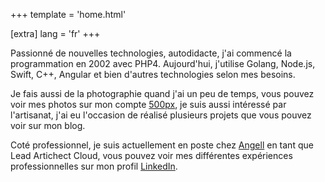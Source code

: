 +++
template = 'home.html'

[extra]
lang = 'fr'
+++

Passionné de nouvelles technologies, autodidacte, j'ai commencé la programmation en 2002 avec PHP4. Aujourd'hui, j'utilise Golang, Node.js, Swift, C++, Angular et bien d'autres technologies selon mes besoins.

Je fais aussi de la photographie quand j'ai un peu de temps, vous pouvez voir mes photos sur mon compte [500px](https://500px.com/p/euskadi31), je suis aussi intéressé par l'artisanat, j'ai eu l'occasion de réalisé plusieurs projets que vous pouvez voir sur mon blog.

Coté professionnel, je suis actuellement en poste chez [Angell](https://angellmobility.com/) en tant que Lead Artichect Cloud, vous pouvez voir mes différentes expériences professionnelles sur mon profil [LinkedIn](https://www.linkedin.com/in/euskadi31/).
